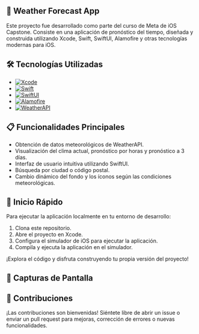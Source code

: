 ## 📱 Weather Forecast App

Este proyecto fue desarrollado como parte del curso de Meta de iOS Capstone. Consiste en una aplicación de pronóstico del tiempo, diseñada y construida utilizando Xcode, Swift, SwiftUI, Alamofire y otras tecnologías modernas para iOS.

## 🛠️ Tecnologías Utilizadas

- [![Xcode](https://img.shields.io/badge/Xcode-blue?style=flat-square&logo=apple&logoColor=white)](https://developer.apple.com/xcode/)
- [![Swift](https://img.shields.io/badge/Swift-orange?style=flat-square&logo=swift&logoColor=white)](https://developer.apple.com/swift/)
- [![SwiftUI](https://img.shields.io/badge/SwiftUI-red?style=flat-square&logo=swift&logoColor=white)](https://developer.apple.com/swiftui/)
- [![Alamofire](https://img.shields.io/badge/Alamofire-lightgrey?style=flat-square&logo=alamofire&logoColor=white)](https://github.com/Alamofire/Alamofire)
- [![WeatherAPI](https://img.shields.io/badge/WeatherAPI-blue?style=flat-square&logo=api&logoColor=white)](https://www.weatherapi.com/)

## 📋 Funcionalidades Principales

- Obtención de datos meteorológicos de WeatherAPI.
- Visualización del clima actual, pronóstico por horas y pronóstico a 3 días.
- Interfaz de usuario intuitiva utilizando SwiftUI.
- Búsqueda por ciudad o código postal.
- Cambio dinámico del fondo y los íconos según las condiciones meteorológicas.

## 🚀 Inicio Rápido

Para ejecutar la aplicación localmente en tu entorno de desarrollo:

1. Clona este repositorio.
2. Abre el proyecto en Xcode.
3. Configura el simulador de iOS para ejecutar la aplicación.
4. Compila y ejecuta la aplicación en el simulador.

¡Explora el código y disfruta construyendo tu propia versión del proyecto!

## 📱 Capturas de Pantalla

## 🤝 Contribuciones

¡Las contribuciones son bienvenidas! Siéntete libre de abrir un issue o enviar un pull request para mejoras, corrección de errores o nuevas funcionalidades.
